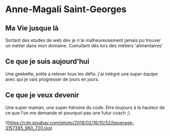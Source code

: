 # Anne-Magali Saint-Georges

## Ma Vie jusque là

Sortant des etudes de web dev je n'ai malheureusement jamais pu trouver un métier dans mon domaine. Cumullant dès lors des métiers 'alimentaires'

## Ce que je suis aujourd'hui

Une geekette, prête a relever tous les défis. j'ai intégré une super équipe avec qui je vais progresser de jours en jours.

## Ce que je veux devenir

Une super maman, une super-héroine du code. Etre toujours à la hauteur de ce que l'on me demande et pourquoi pas une futur coach ;)

!(https://cdn.pixabay.com/photo/2018/02/16/10/52/beverage-3157395_960_720.jpg)



